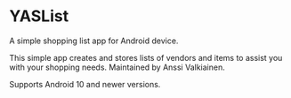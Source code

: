 # YASList
A simple shopping list app for Android device.

This simple app creates and stores lists of vendors and items to assist you with your shopping needs. Maintained by Anssi Valkiainen.

Supports Android 10 and newer versions.
